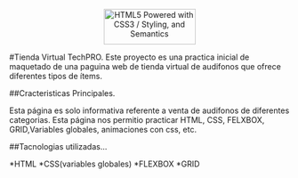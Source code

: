 <p align="center">
  <a href="http://www.w3.org/html/logo/">
<img src="https://www.w3.org/html/logo/badge/html5-badge-h-css3-semantics.png" width="165" height="64" alt="HTML5 Powered with CSS3 / Styling, and Semantics" title="HTML5 Powered with CSS3 / Styling, and Semantics">
</a>
</p>

#Tienda Virtual TechPRO.
Este proyecto es una practica inicial de maquetado de una paguina web de tienda virtual de audifonos que ofrece diferentes tipos de ítems.

##Cracteristicas Principales.

Esta página es solo informativa referente a venta de audifonos de diferentes categorias.
Esta página nos permitio practicar HTML, CSS, FELXBOX, GRID,Variables globales, animaciones con css, etc.

##Tacnologias utilizadas...

*HTML
*CSS(variables globales)
*FLEXBOX
*GRID
